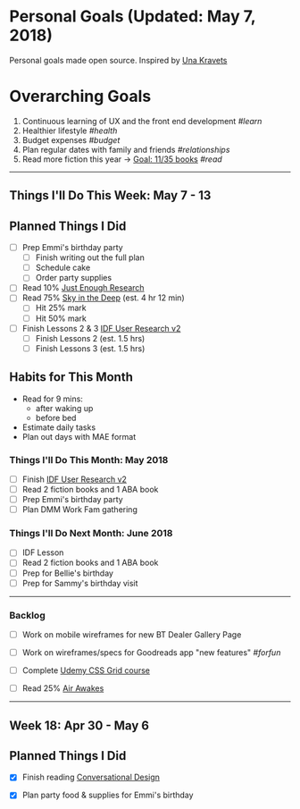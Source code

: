 Personal Goals (Updated: May 7, 2018)
==============

Personal goals made open source. Inspired by [Una Kravets](https://una.im/personal-goals-guide/)

# Overarching Goals
1. Continuous learning of UX and the front end development *#learn*
2. Healthier lifestyle *#health*
3. Budget expenses *#budget*
4. Plan regular dates with family and friends *#relationships*
5. Read more fiction this year -> [Goal: 11/35 books](https://www.goodreads.com/user_challenges/10348403) *#read*

---

## Things I'll Do This Week: May 7 - 13

## Planned Things I Did
- [ ] Prep Emmi's birthday party
  - [ ] Finish writing out the full plan
  - [ ] Schedule cake
  - [ ] Order party supplies
- [ ] Read 10% [Just Enough Research](https://www.goodreads.com/book/show/17236175-just-enough-research) 
- [ ] Read 75% [Sky in the Deep](https://www.goodreads.com/book/show/34726469-sky-in-the-deep1) (est. 4 hr 12 min)
  - [ ] Hit 25% mark
  - [ ] Hit 50% mark  
- [ ] Finish Lessons 2 & 3 [IDF User Research v2](https://github.com/candicodeit/personal-goals/projects/3)
  - [ ] Finish Lessons 2 (est. 1.5 hrs)
  - [ ] Finish Lessons 3 (est. 1.5 hrs)

## Habits for This Month
- Read for 9 mins: 
  - after waking up
  - before bed
- Estimate daily tasks
- Plan out days with MAE format

### Things I'll Do This Month: May 2018
- [ ] Finish [IDF User Research v2](https://github.com/candicodeit/personal-goals/projects/3) 
- [ ] Read 2 fiction books and 1 ABA book
- [ ] Prep Emmi's birthday party
- [ ] Plan DMM Work Fam gathering

### Things I'll Do Next Month: June 2018
- [ ] IDF Lesson
- [ ] Read 2 fiction books and 1 ABA book
- [ ] Prep for Bellie's birthday
- [ ] Prep for Sammy's birthday visit

---

### Backlog
- [ ] Work on mobile wireframes for new BT Dealer Gallery Page
- [ ] Work on wireframes/specs for Goodreads app "new features" *#forfun*
- [ ] Complete [Udemy CSS Grid course](https://github.com/candicodeit/udemy/projects/1)
- [ ] Read 25% [Air Awakes](https://www.goodreads.com/book/show/23127048-air-awakens)


--- 
## Week 18: Apr 30 - May 6

## Planned Things I Did
- [x] Finish reading [Conversational Design](https://abookapart.com/products/conversational-design) 
- [x] Plan party food & supplies for Emmi's birthday


